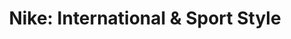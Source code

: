 ---
layout: black_bg

date-var: "9-26-2016"
title: "Nike: International &amp; Sport Style"
description: "Creative Direction, Interactive, Typography, User Experience"
---